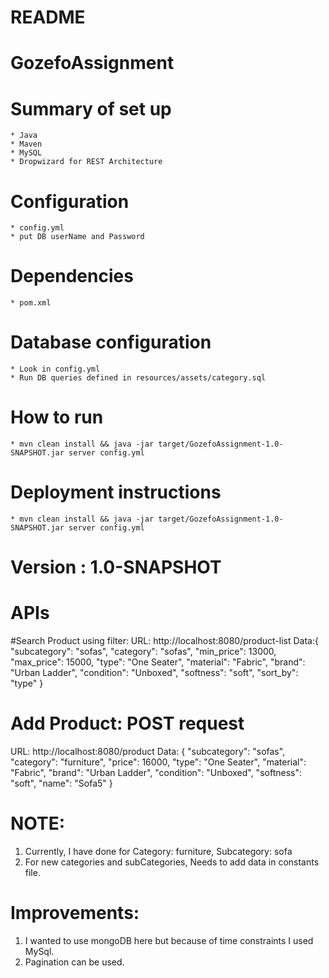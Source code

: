 # README #
# GozefoAssignment

# Summary of set up
    * Java
    * Maven
    * MySQL
    * Dropwizard for REST Architecture
# Configuration
    * config.yml
    * put DB userName and Password
# Dependencies
    * pom.xml
# Database configuration
    * Look in config.yml
    * Run DB queries defined in resources/assets/category.sql
# How to run
    * mvn clean install && java -jar target/GozefoAssignment-1.0-SNAPSHOT.jar server config.yml
# Deployment instructions
    * mvn clean install && java -jar target/GozefoAssignment-1.0-SNAPSHOT.jar server config.yml
# Version : 1.0-SNAPSHOT


# APIs
#Search Product using filter:
URL: http://localhost:8080/product-list
Data:{
     	"subcategory": "sofas",
     	"category": "sofas",
     	"min_price": 13000,
     	"max_price": 15000,
     	"type": "One Seater",
     	"material": "Fabric",
     	"brand": "Urban Ladder",
     	"condition": "Unboxed",
     	"softness": "soft",
     	"sort_by": "type"
     }

# Add Product: POST request
URL: http://localhost:8080/product
Data: {
      	"subcategory": "sofas",
      	"category": "furniture",
      	"price": 16000,
      	"type": "One Seater",
      	"material": "Fabric",
      	"brand": "Urban Ladder",
      	"condition": "Unboxed",
      	"softness": "soft",
      	"name": "Sofa5"
      }

# NOTE:
1) Currently, I have done for Category: furniture, Subcategory: sofa
2) For new categories and subCategories, Needs to add data in constants file.


# Improvements:
1) I wanted to use mongoDB here but because of time constraints I used MySql.
2) Pagination can be used.


